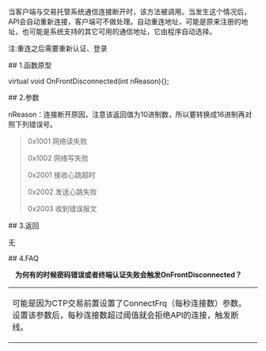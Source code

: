 <p>当客户端与交易托管系统通信连接断开时，该方法被调用。当发生这个情况后，API会自动重新连接，客户端可不做处理。自动重连地址，可能是原来注册的地址，也可能是系统支持的其它可用的通信地址，它由程序自动选择。</p>
<p>注:重连之后需要重新认证、登录</p>
<span class="anchor" id="7e58f06c-9b61-4bff-8b12-a264d8e1f1cf"></span>
## 1.函数原型
<p>virtual void OnFrontDisconnected(int nReason){};</p>
<span class="anchor" id="6a84a2c6-73ee-4058-9d00-8d25ddd0ddba"></span>
## 2.参数
<p>nReason：连接断开原因，注意该返回值为10进制数，所以要转换成16进制再对照下列错误号。</p>
<blockquote>
<p>0x1001 网络读失败</p>
<p>0x1002 网络写失败</p>
<p>0x2001 接收心跳超时</p>
<p>0x2002 发送心跳失败</p>
<p>0x2003 收到错误报文</p>
</blockquote>
<span class="anchor" id="18a1535e-cee2-492e-aa9a-ed7dd492476d"></span>
## 3.返回
<p>无</p>
<span class="anchor" id="cb89940b-e2d3-4c3a-a72d-6337b38404c3"></span>
## 4.FAQ
<p><div class="region_i"><p class="region_header" id="region_header_1" style="padding-left: 1em;font-weight : bold;text-indent: 0px;text-align: left;">为何有的时候密码错误或者终端认证失败会触发OnFrontDisconnected？</p><div class="region_panel" id="region_panel_1" style="display:block;"><table><tr><td>
<p>可能是因为CTP交易前置设置了ConnectFrq（每秒连接数）参数。设置该参数后，每秒连接数超过阈值就会拒绝API的连接，触发断线。</p>
</td></tr></table>
</div><p class="region_tail" id="region_tail_1" style="border-top-color:transparent;border-bottom-width:0;"></p></div></p>
